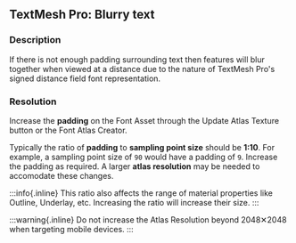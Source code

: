 ## TextMesh Pro: Blurry text
### Description
If there is not enough padding surrounding text then features will blur together when viewed at a distance due to the nature of TextMesh Pro's signed distance field font representation.

### Resolution
Increase the **padding** on the Font Asset through the Update Atlas Texture button or the Font Atlas Creator.  

Typically the ratio of **padding** to **sampling point size** should be **1:10**. For example, a sampling point size of `90` would have a padding of `9`. Increase the padding as required. A larger **atlas resolution** may be needed to accomodate these changes.  

:::info{.inline}
This ratio also affects the range of material properties like Outline, Underlay, etc. Increasing the ratio will increase their size.
:::

:::warning{.inline}
Do not increase the Atlas Resolution beyond 2048✕2048 when targeting mobile devices.
:::